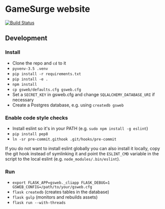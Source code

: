 # GameSurge website

[![Build Status](https://travis-ci.org/GameSurge/web.svg?branch=master)](https://travis-ci.org/GameSurge/web)

## Development

### Install

- Clone the repo and `cd` to it
- `pyvenv-3.5 .venv`
- `pip install -r requirements.txt`
- `pip install -e .`
- `npm install`
- `cp gsweb/defaults.cfg gsweb.cfg`
- Set a `SECRET_KEY` in gsweb.cfg and change `SQLALCHEMY_DATABASE_URI` if necessary
- Create a Postgres database, e.g. using `createdb gsweb`


### Enable code style checks

- Install eslint so it's in your PATH (e.g. `sudo npm install -g eslint`)
- `pip install pep8`
- `ln -sr pre-commit.githook .git/hooks/pre-commit`

If you do not want to install eslint globally you can also install it locally,
copy the git hook instead of symlinking it and point the `ESLINT_CMD` variable
in the script to the local eslint (e.g. `node_modules/.bin/eslint`).



### Run
- `export FLASK_APP=gsweb._cliapp FLASK_DEBUG=1 GSWEB_CONFIG=/path/to/your/gsweb.cfg`
- `flask createdb` (creates tables in the database)
- `flask gulp` (monitors and rebuilds assets)
- `flask run --with-threads`
